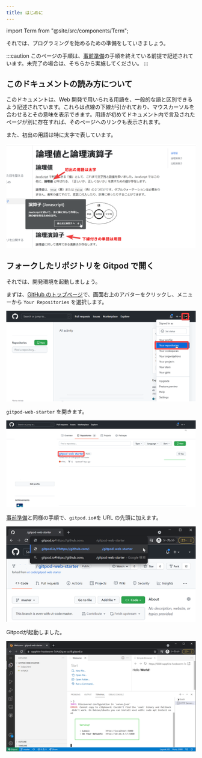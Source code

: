 ```yaml
---
title: はじめに
---
```


import Term from "@site/src/components/Term";

それでは、プログラミングを始めるための準備をしていきましょう。

:::caution
このページの手順は、[事前準備](./00-prepare.md)の手順を終えている前提で記述されています。未完了の場合は、そちらから実施してください。
:::

## このドキュメントの読み方について

このドキュメントは、Web 開発で用いられる用語を、一般的な語と区別できるよう記述されています。これらは点線の下線が引かれており、マウスカーソルを合わせるとその意味を表示できます。用語が初めてドキュメント内で言及されたページが別に存在すれば、そのページへのリンクも表示されます。

また、初出の用語は特に太字で表しています。

![ドキュメントの読み方](./02-setup/how-to-read.png)

## <Term type="fork">フォーク</Term>した<Term type="repository">リポジトリ</Term>を <Term type="gitpod">Gitpod</Term> で開く

それでは、開発環境を起動しましょう。

まずは、[GitHub のトップページ](https://github.com/)で、画面右上のアバターをクリックし、メニューから `Your Repositories` を選択します。

![リポジトリ一覧へ](./02-setup/go-to-repositories.png)

`gitpod-web-starter` を開きます。

![gitpod-web-starterを開く](./02-setup/open-gitpod-web-starter.png)

[事前準備](./00-prepare.md)と同様の手順で、`gitpod.io#`を URL の先頭に加えます。

![Gitpodで開く](./02-setup/open-in-gitpod.png)

<p><Term type="gitpod">Gitpod</Term>が起動しました。</p>

![起動完了](./02-setup/launch-completed.png)
